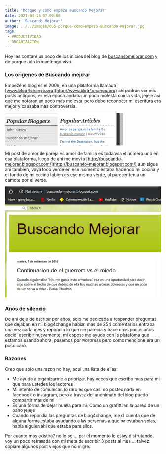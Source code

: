 ```yaml
---
title: 'Porque y como empezo Buscando Mejorar'
date: 2021-04-26 07:00:00
author: 'Buscando Mejorar'
image: ../../images/055-porque-como-empezo-Buscando-Mejorar.jpg
tags:
 - PRODUCTIVIDAD
 - ORGANIZACION
---
```

Hoy les contaré un poco de los inicios del blog de [buscandomejorar.com](http://buscandomejorar.com) y de porque aún lo mantengo vivo.
### Los origenes de Buscando mejorar

Empezé el blog en el 2009, en una plataforma llamada [www.blog4change.org](http://www.blog4change.org) ahi podrán ver mis posts antiguos, en esa epoca andaba un poco molesta con la vida, jejeje asi que me notaran un poco mas molesta, pero debo reconocer mi escritura era mejor y causaba mas controversia.

![](../../images/055-blog4change.jpg)

Mi post de amor de pareja vs amor de familia es todaavia el número uno en esa plataforma, luego de ahi me movi a [http://buscando-mejorar.blogspot.com/](http://buscando-mejorar.blogspot.com/) aun sigue ahi tambien, vaya todo verde en ese momento estaba haciendo mi cocina y el fondo de mi cocina tabien es ese mismo verde, al parecer tenia un camote por el verde.

![](../../images/055-blogspot.jpg)

### Años de silencio

De ahi deje de escribir por años, solo me dedicaba a responder preguntas que dejaban en mi blog4change habian mas de 254 comentarios entraba una vez cada mes y repondia lo que me parecia  y hace unos pocos años decidí escribir nuevamente, mi esposo me ayudo con la platafoma que estamos usando ahora, pasamos por worpress pero como mencione era un poco caro.

### Razones

Creo que solo una razon no hay, aqui una lista de ellas:

- Me ayuda a organizarme a priorizar, hay veces que escribo mas para mi que para ustedes los lectores
- Mi intento de comunicar. lo raro es que casi no posteo nada en facebook o instagram, pero a travez del anonimato del blog puedo compartir mas de mi
- Es una forma de dejar huella para mi. Como un grafitti en la pared de un baño jejeje
- Cuando repondia las preguntas de blog4change, me di cuenta que de alguna forma estaba ayudando a las personas a que no estaban solas, habia alguien ahi que estaba para ellos.

Por cuanto mas existira? no lo se ... por el momento lo estoy disfrutando, voy un poco retrasada con mi meta de escribir 3 posts al mes ... talvez copiare algunos post viejos que no migré.
